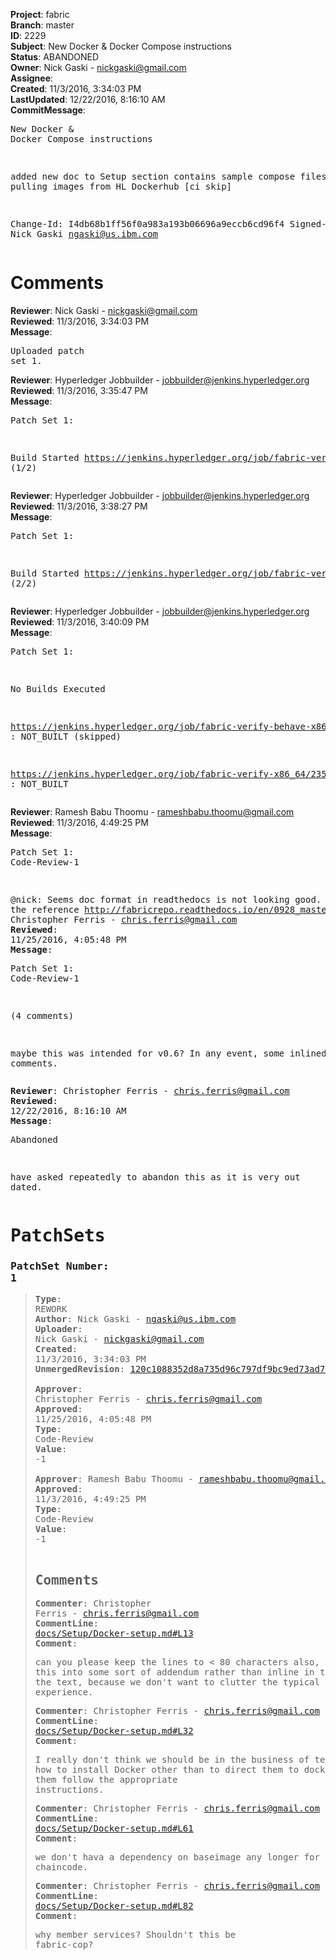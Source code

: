 <strong>Project</strong>: fabric<br><strong>Branch</strong>: master<br><strong>ID</strong>: 2229<br><strong>Subject</strong>: New Docker & Docker Compose instructions<br><strong>Status</strong>: ABANDONED<br><strong>Owner</strong>: Nick Gaski - nickgaski@gmail.com<br><strong>Assignee</strong>:<br><strong>Created</strong>: 11/3/2016, 3:34:03 PM<br><strong>LastUpdated</strong>: 12/22/2016, 8:16:10 AM<br><strong>CommitMessage</strong>:<br><pre>New Docker & Docker Compose instructions

added new doc to Setup section
contains sample compose files for
pulling images from HL Dockerhub
[ci skip]

Change-Id: I4db68b1ff56f0a983a193b06696a9eccb6cd96f4
Signed-off-by: Nick Gaski <ngaski@us.ibm.com>
</pre><h1>Comments</h1><strong>Reviewer</strong>: Nick Gaski - nickgaski@gmail.com<br><strong>Reviewed</strong>: 11/3/2016, 3:34:03 PM<br><strong>Message</strong>: <pre>Uploaded patch set 1.</pre><strong>Reviewer</strong>: Hyperledger Jobbuilder - jobbuilder@jenkins.hyperledger.org<br><strong>Reviewed</strong>: 11/3/2016, 3:35:47 PM<br><strong>Message</strong>: <pre>Patch Set 1:

Build Started https://jenkins.hyperledger.org/job/fabric-verify-behave-x86_64/1220/ (1/2)</pre><strong>Reviewer</strong>: Hyperledger Jobbuilder - jobbuilder@jenkins.hyperledger.org<br><strong>Reviewed</strong>: 11/3/2016, 3:38:27 PM<br><strong>Message</strong>: <pre>Patch Set 1:

Build Started https://jenkins.hyperledger.org/job/fabric-verify-x86_64/2357/ (2/2)</pre><strong>Reviewer</strong>: Hyperledger Jobbuilder - jobbuilder@jenkins.hyperledger.org<br><strong>Reviewed</strong>: 11/3/2016, 3:40:09 PM<br><strong>Message</strong>: <pre>Patch Set 1:

No Builds Executed 

https://jenkins.hyperledger.org/job/fabric-verify-behave-x86_64/1220/ : NOT_BUILT (skipped)

https://jenkins.hyperledger.org/job/fabric-verify-x86_64/2357/ : NOT_BUILT</pre><strong>Reviewer</strong>: Ramesh Babu Thoomu - rameshbabu.thoomu@gmail.com<br><strong>Reviewed</strong>: 11/3/2016, 4:49:25 PM<br><strong>Message</strong>: <pre>Patch Set 1: Code-Review-1

@nick: Seems doc format in readthedocs is not looking good. Below is the reference http://fabricrepo.readthedocs.io/en/0928_master/docker/.</pre><strong>Reviewer</strong>: Christopher Ferris - chris.ferris@gmail.com<br><strong>Reviewed</strong>: 11/25/2016, 4:05:48 PM<br><strong>Message</strong>: <pre>Patch Set 1: Code-Review-1

(4 comments)

maybe this was intended for v0.6? In any event, some inlined comments.</pre><strong>Reviewer</strong>: Christopher Ferris - chris.ferris@gmail.com<br><strong>Reviewed</strong>: 12/22/2016, 8:16:10 AM<br><strong>Message</strong>: <pre>Abandoned

have asked repeatedly to abandon this as it is very out dated.</pre><h1>PatchSets</h1><h3>PatchSet Number: 1</h3><blockquote><strong>Type</strong>: REWORK<br><strong>Author</strong>: Nick Gaski - ngaski@us.ibm.com<br><strong>Uploader</strong>: Nick Gaski - nickgaski@gmail.com<br><strong>Created</strong>: 11/3/2016, 3:34:03 PM<br><strong>UnmergedRevision</strong>: [120c1088352d8a735d96c797df9bc9ed73ad7e13](https://github.com/hyperledger-gerrit-archive/fabric/commit/120c1088352d8a735d96c797df9bc9ed73ad7e13)<br><br><strong>Approver</strong>: Christopher Ferris - chris.ferris@gmail.com<br><strong>Approved</strong>: 11/25/2016, 4:05:48 PM<br><strong>Type</strong>: Code-Review<br><strong>Value</strong>: -1<br><br><strong>Approver</strong>: Ramesh Babu Thoomu - rameshbabu.thoomu@gmail.com<br><strong>Approved</strong>: 11/3/2016, 4:49:25 PM<br><strong>Type</strong>: Code-Review<br><strong>Value</strong>: -1<br><br><h2>Comments</h2><strong>Commenter</strong>: Christopher Ferris - chris.ferris@gmail.com<br><strong>CommentLine</strong>: [docs/Setup/Docker-setup.md#L13](https://github.com/hyperledger-gerrit-archive/fabric/blob/120c1088352d8a735d96c797df9bc9ed73ad7e13/docs/Setup/Docker-setup.md#L13)<br><strong>Comment</strong>: <pre>can you please keep the lines to < 80 characters also, let's put this into some sort of addendum rather than inline in the main body of the text, because we don't want to clutter the typical experience.</pre><strong>Commenter</strong>: Christopher Ferris - chris.ferris@gmail.com<br><strong>CommentLine</strong>: [docs/Setup/Docker-setup.md#L32](https://github.com/hyperledger-gerrit-archive/fabric/blob/120c1088352d8a735d96c797df9bc9ed73ad7e13/docs/Setup/Docker-setup.md#L32)<br><strong>Comment</strong>: <pre>I really don't think we should be in the business of telling people how to install Docker other than to direct them to docker.com and have them follow the appropriate instructions.</pre><strong>Commenter</strong>: Christopher Ferris - chris.ferris@gmail.com<br><strong>CommentLine</strong>: [docs/Setup/Docker-setup.md#L61](https://github.com/hyperledger-gerrit-archive/fabric/blob/120c1088352d8a735d96c797df9bc9ed73ad7e13/docs/Setup/Docker-setup.md#L61)<br><strong>Comment</strong>: <pre>we don't hava a dependency on baseimage any longer for chaincode.</pre><strong>Commenter</strong>: Christopher Ferris - chris.ferris@gmail.com<br><strong>CommentLine</strong>: [docs/Setup/Docker-setup.md#L82](https://github.com/hyperledger-gerrit-archive/fabric/blob/120c1088352d8a735d96c797df9bc9ed73ad7e13/docs/Setup/Docker-setup.md#L82)<br><strong>Comment</strong>: <pre>why member services? Shouldn't this be fabric-cop?</pre></blockquote>
